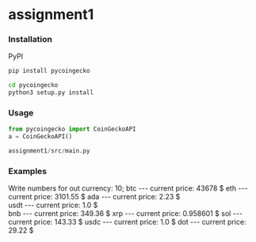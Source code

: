 # assignment1

### Installation
PyPI
```bash
pip install pycoingecko
```

```bash
cd pycoingecko
python3 setup.py install
```
### Usage

```python
from pycoingecko import CoinGeckoAPI
a = CoinGeckoAPI()

assignment1/src/main.py
```
### Examples

Write numbers for out currency: 10;
btc --- current price:   43678 $
eth --- current price:   3101.55 $
ada --- current price:   2.23 $   
usdt --- current price:   1.0 $   
bnb --- current price:   349.36 $
xrp --- current price:   0.958601 $
sol --- current price:   143.33 $
usdc --- current price:   1.0 $
dot --- current price:   29.22 $



